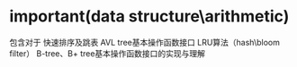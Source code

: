 # important(data structure\arithmetic)
包含对于
快速排序及跳表
AVL tree基本操作函数接口
LRU算法（hash\bloom filter）
B-tree、B+ tree基本操作函数接口的实现与理解
